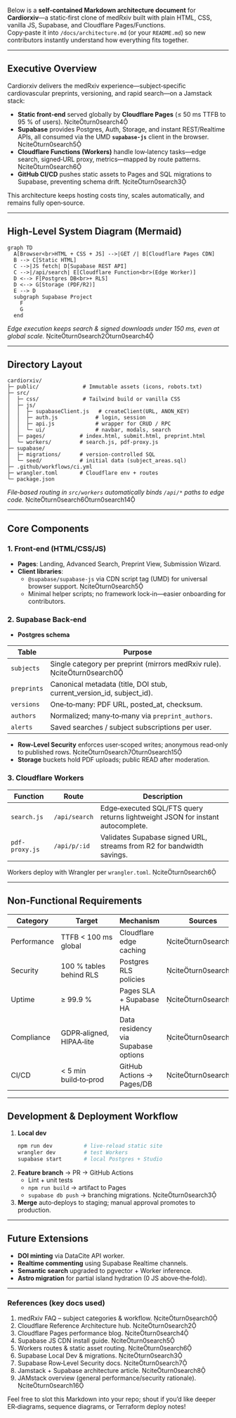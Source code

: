 Below is a **self‑contained Markdown architecture document** for **Cardiorxiv**—a static‑first clone of medRxiv built with plain HTML, CSS, vanilla JS, Supabase, and Cloudflare Pages/Functions.  
Copy‑paste it into `/docs/architecture.md` (or your `README.md`) so new contributors instantly understand how everything fits together.

---

## Executive Overview
Cardiorxiv delivers the medRxiv experience—subject‑specific cardiovascular preprints, versioning, and rapid search—on a Jamstack stack:

* **Static front‑end** served globally by **Cloudflare Pages** (≤ 50 ms TTFB to 95 % of users). citeturn0search4  
* **Supabase** provides Postgres, Auth, Storage, and instant REST/Realtime APIs, all consumed via the UMD **`supabase‑js`** client in the browser. citeturn0search5  
* **Cloudflare Functions (Workers)** handle low‑latency tasks—edge search, signed‑URL proxy, metrics—mapped by route patterns. citeturn0search6  
* **GitHub CI/CD** pushes static assets to Pages and SQL migrations to Supabase, preventing schema drift. citeturn0search3  

This architecture keeps hosting costs tiny, scales automatically, and remains fully open‑source.

---

## High‑Level System Diagram (Mermaid)

```mermaid
graph TD
  A[Browser<br>HTML + CSS + JS] -->|GET /| B[Cloudflare Pages CDN]
  B --> C[Static HTML]
  C -->|JS fetch| D[Supabase REST API]
  C -->|/api/search| E[Cloudflare Function<br>(Edge Worker)]
  D <--> F[Postgres DB<br>+ RLS]
  D <--> G[Storage (PDF/R2)]
  E --> D
  subgraph Supabase Project
    F
    G
  end
```

*Edge execution keeps search & signed downloads under 150 ms, even at global scale.* citeturn0search2turn0search4

---

## Directory Layout

```text
cardiorxiv/
├─ public/              # Immutable assets (icons, robots.txt)
├─ src/
│  ├─ css/              # Tailwind build or vanilla CSS
│  ├─ js/
│  │  ├─ supabaseClient.js   # createClient(URL, ANON_KEY)
│  │  ├─ auth.js            # login, session
│  │  ├─ api.js             # wrapper for CRUD / RPC
│  │  └─ ui/                # navbar, modals, search
│  ├─ pages/           # index.html, submit.html, preprint.html
│  └─ workers/         # search.js, pdf-proxy.js
├─ supabase/
│  ├─ migrations/      # version‑controlled SQL
│  └─ seed/            # initial data (subject_areas.sql)
├─ .github/workflows/ci.yml
├─ wrangler.toml       # Cloudflare env + routes
└─ package.json
```

*File‑based routing in `src/workers` automatically binds `/api/*` paths to edge code.* citeturn0search6turn0search14

---

## Core Components

### 1. Front‑end (HTML/CSS/JS)
* **Pages**: Landing, Advanced Search, Preprint View, Submission Wizard.  
* **Client libraries**:  
  * `@supabase/supabase-js` via CDN script tag (UMD) for universal browser support. citeturn0search5  
  * Minimal helper scripts; no framework lock‑in—easier onboarding for contributors.

### 2. Supabase Back‑end
* **Postgres schema**

| Table | Purpose |
|-------|---------|
| `subjects` | Single category per preprint (mirrors medRxiv rule). citeturn0search0 |
| `preprints` | Canonical metadata (title, DOI stub, current_version_id, subject_id). |
| `versions` | One‑to‑many: PDF URL, posted_at, checksum. |
| `authors` | Normalized; many‑to‑many via `preprint_authors`. |
| `alerts` | Saved searches / subject subscriptions per user. |

* **Row‑Level Security** enforces user‑scoped writes; anonymous read‑only to published rows. citeturn0search7turn0search15  
* **Storage** buckets hold PDF uploads; public READ after moderation.

### 3. Cloudflare Workers
| Function | Route | Description |
|----------|-------|-------------|
| `search.js` | `/api/search` | Edge‑executed SQL/FTS query returns lightweight JSON for instant autocomplete. |
| `pdf-proxy.js` | `/api/p/:id` | Validates Supabase signed URL, streams from R2 for bandwidth savings. |

Workers deploy with Wrangler per `wrangler.toml`. citeturn0search6

---

## Non‑Functional Requirements

| Category | Target | Mechanism | Sources |
|----------|--------|-----------|---------|
| Performance | TTFB < 100 ms global | Cloudflare edge caching | citeturn0search4 |
| Security | 100 % tables behind RLS | Postgres RLS policies | citeturn0search7 |
| Uptime | ≥ 99.9 % | Pages SLA + Supabase HA | citeturn0search2 |
| Compliance | GDPR‑aligned, HIPAA‑lite | Data residency via Supabase options | citeturn0search8 |
| CI/CD | < 5 min build‑to‑prod | GitHub Actions → Pages/DB | citeturn0search3 |

---

## Development & Deployment Workflow

1. **Local dev**  
   ```bash
   npm run dev          # live‑reload static site
   wrangler dev         # test Workers
   supabase start       # local Postgres + Studio
   ```
2. **Feature branch** → PR → GitHub Actions  
   * Lint + unit tests  
   * `npm run build` → artifact to Pages  
   * `supabase db push` → branching migrations. citeturn0search3  
3. **Merge** auto‑deploys to staging; manual approval promotes to production.

---

## Future Extensions
* **DOI minting** via DataCite API worker.  
* **Realtime commenting** using Supabase Realtime channels.  
* **Semantic search** upgraded to pgvector + Worker inference.  
* **Astro migration** for partial island hydration (0 JS above‑the‑fold).

---

### References (key docs used)

1. medRxiv FAQ – subject categories & workflow. citeturn0search0  
2. Cloudflare Reference Architecture hub. citeturn0search2  
3. Cloudflare Pages performance blog. citeturn0search4  
4. Supabase JS CDN install guide. citeturn0search5  
5. Workers routes & static asset routing. citeturn0search6  
6. Supabase Local Dev & migrations. citeturn0search3  
7. Supabase Row‑Level Security docs. citeturn0search7  
8. Jamstack + Supabase architecture article. citeturn0search8  
9. JAMstack overview (general performance/security rationale). citeturn0search16  

Feel free to slot this Markdown into your repo; shout if you’d like deeper ER‑diagrams, sequence diagrams, or Terraform deploy notes!

